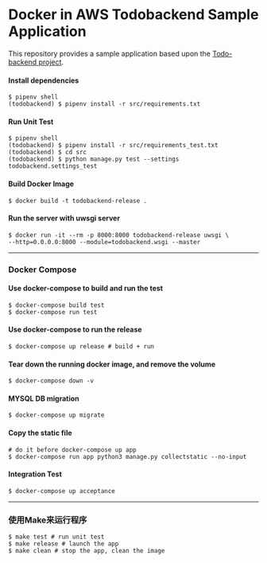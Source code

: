 # Docker in AWS Todobackend Sample Application

This repository provides a sample application based upon the [Todo-backend project](https://www.todobackend.com).

#### Install dependencies
```shell script
$ pipenv shell
(todobackend) $ pipenv install -r src/requirements.txt
```

#### Run Unit Test
```shell script
$ pipenv shell
(todobackend) $ pipenv install -r src/requirements_test.txt
(todobackend) $ cd src
(todobackend) $ python manage.py test --settings todobackend.settings_test
```

#### Build Docker Image
```shell script
$ docker build -t todobackend-release .
```

#### Run the server with uwsgi server
```shell script
$ docker run -it --rm -p 8000:8000 todobackend-release uwsgi \
--http=0.0.0.0:8000 --module=todobackend.wsgi --master
```

*****

### Docker Compose

#### Use docker-compose to build and run the test

```shell script
$ docker-compose build test
$ docker-compose run test
```

#### Use docker-compose to run the release
```shell script
$ docker-compose up release # build + run
```

#### Tear down the running docker image, and remove the volume
```shell script
$ docker-compose down -v
```

#### MYSQL DB migration
```shell script
$ docker-compose up migrate
```

#### Copy the static file
```shell script
# do it before docker-compose up app
$ docker-compose run app python3 manage.py collectstatic --no-input
```

#### Integration Test
```shell script
$ docker-compose up acceptance
```

*****

### 使用Make来运行程序

```shell script
$ make test # run unit test
$ make release # launch the app
$ make clean # stop the app, clean the image
```

